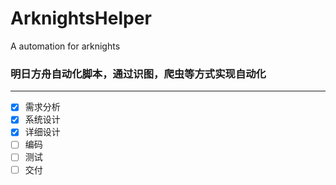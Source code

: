 
# ArknightsHelper
A automation for arknights
### 明日方舟自动化脚本，通过识图，爬虫等方式实现自动化

---


- [x] 需求分析
- [x] 系统设计
- [x] 详细设计
- [ ] 编码
- [ ] 测试
- [ ] 交付
